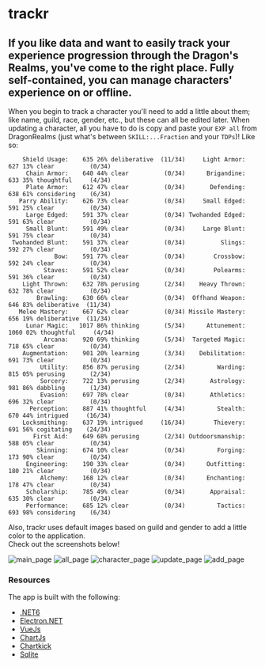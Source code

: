 # trackr

## If you like data and want to easily track your experience progression through the Dragon's Realms, you've come to the right place. Fully self-contained, you can manage characters' experience on or offline.  
  
When you begin to track a character you'll need to add a little about them; like name, guild, race, gender, etc., but these can all be edited later.  When updating a character, all you have to do is copy and paste your `EXP all` from DragonRealms (just what's between `SKILL:...Fraction` and your `TDPs`)!  Like so:
  
```
    Shield Usage:    635 26% deliberative  (11/34)     Light Armor:    627 13% clear          (0/34)
     Chain Armor:    640 44% clear          (0/34)      Brigandine:    633 35% thoughtful     (4/34)
     Plate Armor:    612 47% clear          (0/34)       Defending:    638 61% considering    (6/34)
   Parry Ability:    626 73% clear          (0/34)     Small Edged:    591 25% clear          (0/34)
     Large Edged:    591 37% clear          (0/34) Twohanded Edged:    591 63% clear          (0/34)
     Small Blunt:    591 49% clear          (0/34)     Large Blunt:    591 75% clear          (0/34)
 Twohanded Blunt:    591 37% clear          (0/34)          Slings:    592 27% clear          (0/34)
             Bow:    591 77% clear          (0/34)        Crossbow:    592 24% clear          (0/34)
          Staves:    591 52% clear          (0/34)        Polearms:    591 36% clear          (0/34)
    Light Thrown:    632 78% perusing       (2/34)    Heavy Thrown:    632 78% clear          (0/34)
        Brawling:    630 66% clear          (0/34)  Offhand Weapon:    646 83% deliberative  (11/34)
   Melee Mastery:    667 62% clear          (0/34) Missile Mastery:    656 19% deliberative  (11/34)
     Lunar Magic:   1017 86% thinking       (5/34)      Attunement:   1060 02% thoughtful     (4/34)
          Arcana:    920 69% thinking       (5/34)  Targeted Magic:    718 65% clear          (0/34)
    Augmentation:    901 20% learning       (3/34)    Debilitation:    691 73% clear          (0/34)
         Utility:    856 87% perusing       (2/34)         Warding:    815 05% perusing       (2/34)
         Sorcery:    722 13% perusing       (2/34)       Astrology:    981 86% dabbling       (1/34)
         Evasion:    697 78% clear          (0/34)       Athletics:    696 32% clear          (0/34)
      Perception:    887 41% thoughtful     (4/34)         Stealth:    670 44% intrigued     (16/34)
    Locksmithing:    637 19% intrigued     (16/34)        Thievery:    691 56% cogitating    (24/34)
       First Aid:    649 68% perusing       (2/34) Outdoorsmanship:    588 05% clear          (0/34)
        Skinning:    674 10% clear          (0/34)         Forging:    173 90% clear          (0/34)
     Engineering:    190 33% clear          (0/34)      Outfitting:    180 21% clear          (0/34)
         Alchemy:    168 12% clear          (0/34)      Enchanting:    178 47% clear          (0/34)
     Scholarship:    785 49% clear          (0/34)       Appraisal:    635 30% clear          (0/34)
     Performance:    685 12% clear          (0/34)         Tactics:    693 98% considering    (6/34)
```
  
Also, trackr uses default images based on guild and gender to add a little color to the application.  
Check out the screenshots below!

<img src="Screenshots/main_page.png" alt="main_page" title="main">
<img src="Screenshots/all_page.png" alt="all_page" title="all graphs overlaid for each character">
<img src="Screenshots/character_page.png" alt="character_page" title="character graphs">
<img src="Screenshots/update_page.png" alt="update_page" title="update character">
<img src="Screenshots/add_page.png" alt="add_page" title="add character">

### Resources
The app is built with the following:
- [.NET6](https://dotnet.microsoft.com/en-us/download/visual-studio-sdks)
- [Electron.NET](https://github.com/ElectronNET/Electron.NET)
- [VueJs](https://vuejs.org/guide/introduction.html)
- [ChartJs](https://www.chartjs.org/)
- [Chartkick](https://chartkick.com/vue)
- [Sqlite](https://www.sqlite.com/index.html)